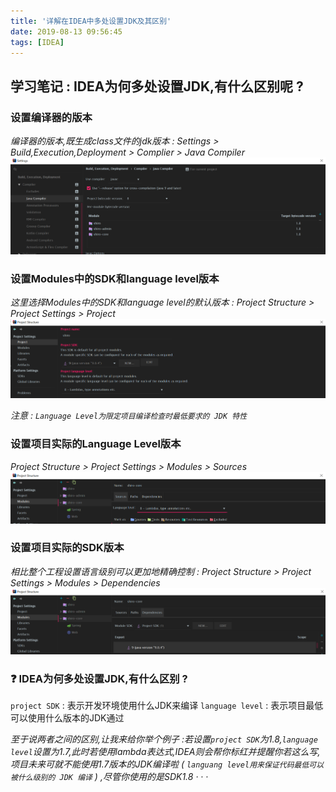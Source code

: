 ```yaml
---
title: '详解在IDEA中多处设置JDK及其区别'
date: 2019-08-13 09:56:45
tags: [IDEA]
---
```


## 学习笔记 : IDEA为何多处设置JDK,有什么区别呢 ?

### 设置编译器的版本
*编译器的版本,既生成class文件的jdk版本 : Settings > Build,Execution,Deployment > Complier > Java Compiler*
![](详解在IDEA中多处设置JDK及其区别/IDEA-JDK-Java-Complie.PNG)


### 设置Modules中的SDK和language level版本
*这里选择Modules中的SDK和language level的默认版本 : Project Structure > Project Settings > Project*
![](详解在IDEA中多处设置JDK及其区别/IDEA-JDK-Modules-SDK_Language-level.PNG)

*注意 : `Language Level为限定项目编译检查时最低要求的 JDK 特性`*


### 设置项目实际的Language Level版本
*Project Structure > Project Settings > Modules > Sources*
![](详解在IDEA中多处设置JDK及其区别/IDEA-JDK-Language-level.PNG)


### 设置项目实际的SDK版本
*相比整个工程设置语言级别可以更加地精确控制 : Project Structure > Project Settings > Modules > Dependencies*
![](详解在IDEA中多处设置JDK及其区别/IDEA-JDK-Module-SDK.PNG)


### ❓ IDEA为何多处设置JDK,有什么区别 ?
`project SDK` : 表示开发环境使用什么JDK来编译
`language level` :  表示项目最低可以使用什么版本的JDK通过

*至于说两者之间的区别,让我来给你举个例子 :若设置`project SDK`为1.8,`language level`设置为1.7,此时若使用lambda表达式,IDEA则会帮你标红并提醒你若这么写,项目未来可就不能使用1.7版本的JDK编译啦 ( `languang level用来保证代码最低可以被什么级别的 JDK 编译` ) ,尽管你使用的是SDK1.8 · · ·*
